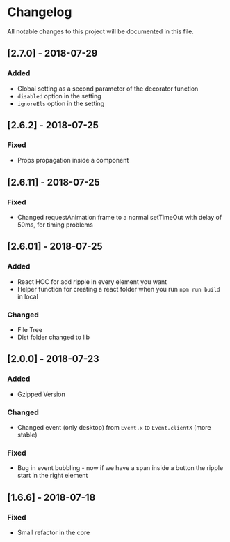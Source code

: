 # Changelog
All notable changes to this project will be documented in this file.

## [2.7.0] - 2018-07-29
### Added
- Global setting as a second parameter of the decorator function
- `disabled` option in the setting
- `ignoreEls` option in the setting

## [2.6.2] - 2018-07-25
### Fixed
- Props propagation inside a component

## [2.6.11] - 2018-07-25
### Fixed
- Changed requestAnimation frame to a normal setTimeOut with delay of 50ms, for timing problems

## [2.6.01] - 2018-07-25
### Added
- React HOC for add ripple in every element you want
- Helper function for creating a react folder when you run ```npm run build``` in local

### Changed
- File Tree
- Dist folder changed to lib

## [2.0.0] - 2018-07-23
### Added
- Gzipped Version

### Changed
- Changed event (only desktop) from ```Event.x``` to ```Event.clientX``` (more stable)

### Fixed
- Bug in event bubbling - now if we have a span inside a button the ripple start in the right element

## [1.6.6] - 2018-07-18

### Fixed
- Small refactor in the core
